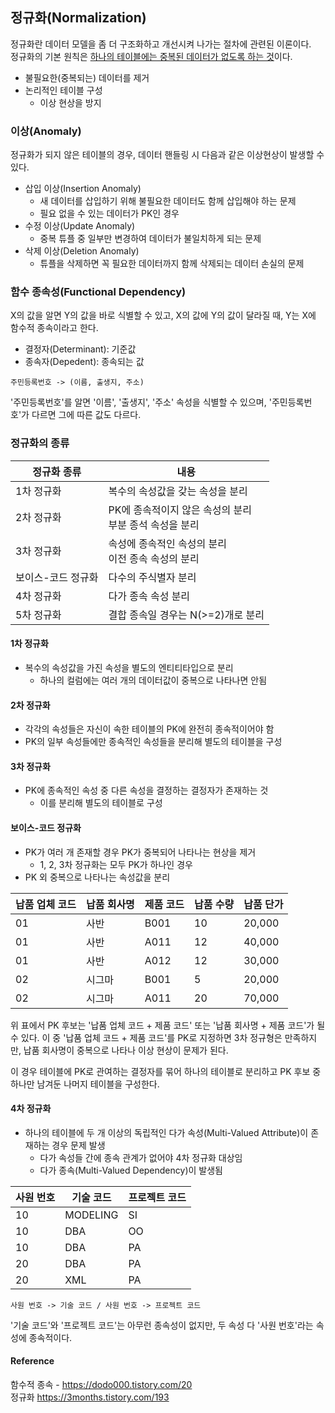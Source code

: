 ## 정규화(Normalization)
정규화란 데이터 모델을 좀 더 구조화하고 개선시켜 나가는 절차에 관련된 이론이다.<br>
정규화의 기본 원칙은 <u>하나의 테이블에는 중복된 데이터가 없도록 하는 것</u>이다.<br>
- 불필요한(중복되는) 데이터를 제거
- 논리적인 테이블 구성 
    - 이상 현상을 방지 

### 이상(Anomaly)
정규화가 되지 않은 테이블의 경우, 데이터 핸들링 시 다음과 같은 이상현상이 발생할 수 있다. 
- 삽입 이상(Insertion Anomaly)
    - 새 데이터를 삽입하기 위해 불필요한 데이터도 함께 삽입해야 하는 문제
    - 필요 없을 수 있는 데이터가 PK인 경우 
- 수정 이상(Update Anomaly)
    - 중복 튜플 중 일부만 변경하여 데이터가 불일치하게 되는 문제
- 삭제 이상(Deletion Anomaly)
    - 튜플을 삭제하면 꼭 필요한 데이터까지 함께 삭제되는 데이터 손실의 문제 

### 함수 종속성(Functional Dependency)
X의 값을 알면 Y의 값을 바로 식별할 수 있고, X의 값에 Y의 값이 달라질 때, Y는 X에 함수적 종속이라고 한다. 
- 결정자(Determinant): 기준값
- 종속자(Depedent): 종속되는 값 

```
주민등록번호 -> (이름, 출생지, 주소)
```

'주민등록번호'를 알면 '이름', '출생지', '주소' 속성을 식별할 수 있으며, '주민등록번호'가 다르면 그에 따른 값도 다르다. 

### 정규화의 종류 
|정규화 종류|내용|
|-|-|
|1차 정규화|복수의 속성값을 갖는 속성을 분리|
|2차 정규화|PK에 종속적이지 않은 속성의 분리<br>부분 종석 속성을 분리|
|3차 정규화|속성에 종속적인 속성의 분리<br>이전 종속 속성의 분리|
|보이스-코드 정규화|다수의 주식별자 분리|
|4차 정규화|다가 종속 속성 분리|
|5차 정규화|결합 종속일 경우는 N(>=2)개로 분리|

#### 1차 정규화
- 복수의 속성값을 가진 속성을 별도의 엔티티타입으로 분리
    - 하나의 컬럼에는 여러 개의 데이터값이 중복으로 나타나면 안됨

#### 2차 정규화
- 각각의 속성들은 자신이 속한 테이블의 PK에 완전히 종속적이어야 함
- PK의 일부 속성들에만 종속적인 속성들을 분리해 별도의 테이블을 구성

#### 3차 정규화
- PK에 종속적인 속성 중 다른 속성을 결정하는 결정자가 존재하는 것
    - 이를 분리해 별도의 테이블로 구성

#### 보이스-코드 정규화
- PK가 여러 개 존재할 경우 PK가 중복되어 나타나는 현상을 제거
    - 1, 2, 3차 정규화는 모두 PK가 하나인 경우 
- PK 외 중복으로 나타나는 속성값을 분리 

|납품 업체 코드|납품 회사명|제품 코드|납품 수량|납품 단가|
|-|-|-|-|-|
|01|사반|B001|10|20,000|
|01|사반|A011|12|40,000|
|01|사반|A012|12|30,000|
|02|시그마|B001|5|20,000|
|02|시그마|A011|20|70,000|

위 표에서 PK 후보는 '납품 업체 코드 + 제품 코드' 또는 '납품 회사명 + 제품 코드'가 될 수 있다.
이 중 '납품 업체 코드 + 제품 코드'를 PK로 지정하면 3차 정규형은 만족하지만, 납품 회사명이 중복으로 나타나 이상 현상이 문제가 된다. 

이 경우 테이블에 PK로 관여하는 결정자를 묶어 하나의 테이블로 분리하고 PK 후보 중 하나만 남겨둔 나머지 테이블을 구성한다. 

#### 4차 정규화
- 하나의 테이블에 두 개 이상의 독립적인 다가 속성(Multi-Valued Attribute)이 존재하는 경우 문제 발생
    - 다가 속성들 간에 종속 관계가 없어야 4차 정규화 대상임 
    - 다가 종속(Multi-Valued Dependency)이 발생됨

|사원 번호|기술 코드|프로젝트 코드|
|-|-|-|
|10|MODELING|SI|
|10|DBA|OO|
|10|DBA|PA|
|20|DBA|PA|
|20|XML|PA|

```
사원 번호 -> 기술 코드 / 사원 번호 -> 프로젝트 코드 
```

'기술 코드'와 '프로젝트 코드'는 아무런 종속성이 없지만, 두 속성 다 '사원 번호'라는 속성에 종속적이다. 

 
#### Reference
함수적 종속 - <https://dodo000.tistory.com/20><br>
정규화 <https://3months.tistory.com/193><br>

